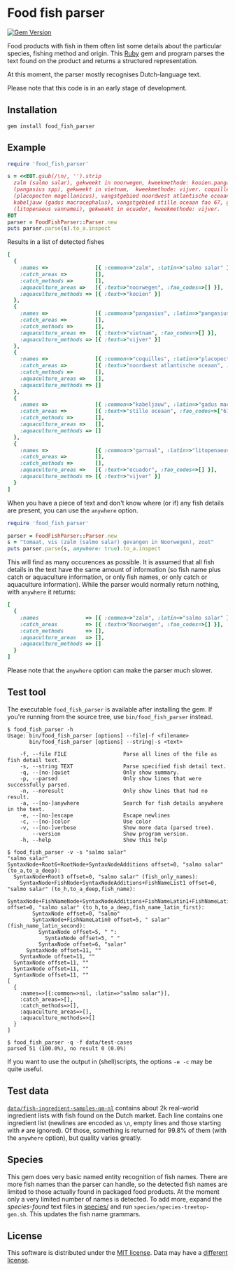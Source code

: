 # Food fish parser

[![Gem Version](https://badge.fury.io/rb/food_fish_parser.svg)](https://rubygems.org/gems/food_fish_parser)

Food products with fish in them often list some details about the particular species,
fishing method and origin. This [Ruby](https://www.ruby-lang.org/) gem and program parses
the text found on the product and returns a structured representation.

At this moment, the parser mostly recognises Dutch-language text.

Please note that this code is in an early stage of development.

## Installation

```
gem install food_fish_parser
```

## Example

```ruby
require 'food_fish_parser'

s = <<EOT.gsub(/\n/, '').strip
  zalm (salmo salar), gekweekt in noorwegen, kweekmethode: kooien.pangasius
  (pangasius spp), gekweekt in vietnam,  kweekmethode: vijver. coquilles
  (placopecten magellanicus), vangstgebied noordwest atlantische oceaan fao 21,
  kabeljauw (gadus macrocephalus), vangstgebied stille oceaan fao 67, garnaal
  (litopenaeus vannamei), gekweekt in ecuador, kweekmethode: vijver.
EOT
parser = FoodFishParser::Parser.new
puts parser.parse(s).to_a.inspect
```

Results in a list of detected fishes

```ruby
[
  {
    :names =>               [{ :common=>"zalm", :latin=>"salmo salar" }],
    :catch_areas =>         [],
    :catch_methods =>       [],
    :aquaculture_areas =>   [{ :text=>"noorwegen", :fao_codes=>[] }],
    :aquaculture_methods => [{ :text=>"kooien" }]
  },
  {
    :names =>               [{ :common=>"pangasius", :latin=>"pangasius spp" }],
    :catch_areas =>         [],
    :catch_methods =>       [],
    :aquaculture_areas =>   [{ :text=>"vietnam", :fao_codes=>[] }],
    :aquaculture_methods => [{ :text=>"vijver" }]
  },
  {
    :names =>               [{ :common=>"coquilles", :latin=>"placopecten magellanicus" }],
    :catch_areas =>         [{ :text=>"noordwest atlantische oceaan", :fao_codes=>["21"] }],
    :catch_methods =>       [],
    :aquaculture_areas =>   [],
    :aquaculture_methods => []
  },
  {
    :names =>               [{ :common=>"kabeljauw", :latin=>"gadus macrocephalus" }],
    :catch_areas =>         [{ :text=>"stille oceaan", :fao_codes=>["67"] }],
    :catch_methods =>       [],
    :aquaculture_areas =>   [],
    :aquaculture_methods => []
  },
  {
    :names =>               [{ :common=>"garnaal", :latin=>"litopenaeus vannamei" }],
    :catch_areas =>         [],
    :catch_methods =>       [],
    :aquaculture_areas =>   [{ :text=>"ecuador", :fao_codes=>[] }],
    :aquaculture_methods => [{ :text=>"vijver" }]
  }
]
```

When you have a piece of text and don't know where (or if) any fish details are
present, you can use the `anywhere` option.

```ruby
require 'food_fish_parser'

parser = FoodFishParser::Parser.new
s = "tomaat, vis (zalm (salmo salar) gevangen in Noorwegen), zout"
puts parser.parse(s, anywhere: true).to_a.inspect
```

This will find as many occurences as possible. It is assumed that all fish details
in the text have the same amount of information (so fish name plus catch or aquaculture
information, or only fish names, or only catch or aquaculture information).
While the parser would normally return nothing, with `anywhere` it returns:

```ruby
[
  {
    :names               => [{ :common=>"zalm", :latin=>"salmo salar" }],
    :catch_areas         => [{ :text=>"Noorwegen", :fao_codes=>[] }],
    :catch_methods       => [],
    :aquaculture_areas   => [],
    :aquaculture_methods => []
  }
]
```

Please note that the `anywhere` option can make the parser much slower.


## Test tool

The executable `food_fish_parser` is available after installing the gem. If you're
running from the source tree, use `bin/food_fish_parser` instead.

```
$ food_fish_parser -h
Usage: bin/food_fish_parser [options] --file|-f <filename>
       bin/food_fish_parser [options] --string|-s <text>

    -f, --file FILE                  Parse all lines of the file as fish detail text.
    -s, --string TEXT                Parse specified fish detail text.
    -q, --[no-]quiet                 Only show summary.
    -p, --parsed                     Only show lines that were successfully parsed.
    -n, --noresult                   Only show lines that had no result.
    -a, --[no-]anywhere              Search for fish details anywhere in the text.
    -e, --[no-]escape                Escape newlines
    -c, --[no-]color                 Use color
    -v, --[no-]verbose               Show more data (parsed tree).
        --version                    Show program version.
    -h, --help                       Show this help

$ food_fish_parser -v -s "salmo salar"
"salmo salar"
SyntaxNode+Root6+RootNode+SyntaxNodeAdditions offset=0, "salmo salar" (to_a,to_a_deep):
  SyntaxNode+Root3 offset=0, "salmo salar" (fish_only_names):
    SyntaxNode+FishNode+SyntaxNodeAdditions+FishNameList1 offset=0, "salmo salar" (to_h,to_a_deep,fish_name):
      SyntaxNode+FishNameNode+SyntaxNodeAdditions+FishNameLatin1+FishNameLatinNode offset=0, "salmo salar" (to_h,to_a_deep,fish_name_latin_first):
        SyntaxNode offset=0, "salmo"
        SyntaxNode+FishNameLatin0 offset=5, " salar" (fish_name_latin_second):
          SyntaxNode offset=5, " ":
            SyntaxNode offset=5, " "
          SyntaxNode offset=6, "salar"
      SyntaxNode offset=11, ""
    SyntaxNode offset=11, ""
  SyntaxNode offset=11, ""
  SyntaxNode offset=11, ""
  SyntaxNode offset=11, ""
[
  {
    :names=>[{:common=>nil, :latin=>"salmo salar"}],
    :catch_areas=>[],
    :catch_methods=>[],
    :aquaculture_areas=>[],
    :aquaculture_methods=>[]
  }
]

$ food_fish_parser -q -f data/test-cases
parsed 51 (100.0%), no result 0 (0.0%)
```

If you want to use the output in (shell)scripts, the options `-e -c` may be quite useful.


## Test data

[`data/fish-ingredient-samples-qm-nl`](data/fish-ingredient-samples-qm-nl) contains about 2k
real-world ingredient lists with fish found on the Dutch market. Each line contains one ingredient
list (newlines are encoded as `\n`, empty lines and those starting with `#` are ignored). Of those,
something is returned for 99.8% of them (with the `anywhere` option), but quality varies greatly.


## Species

This gem does very basic named entity recognition of fish names. There are more fish names than the
parser can handle, so the detected fish names are limited to those actually found in packaged food products.
At the moment only a very limited number of names is detected. To add more, expand the _species-found_ text
files in [species/](species/) and run `species/species-treetop-gen.sh`. This updates the fish name grammars.


## License

This software is distributed under the [MIT license](LICENSE). Data may have a [different license](data/README.md).
